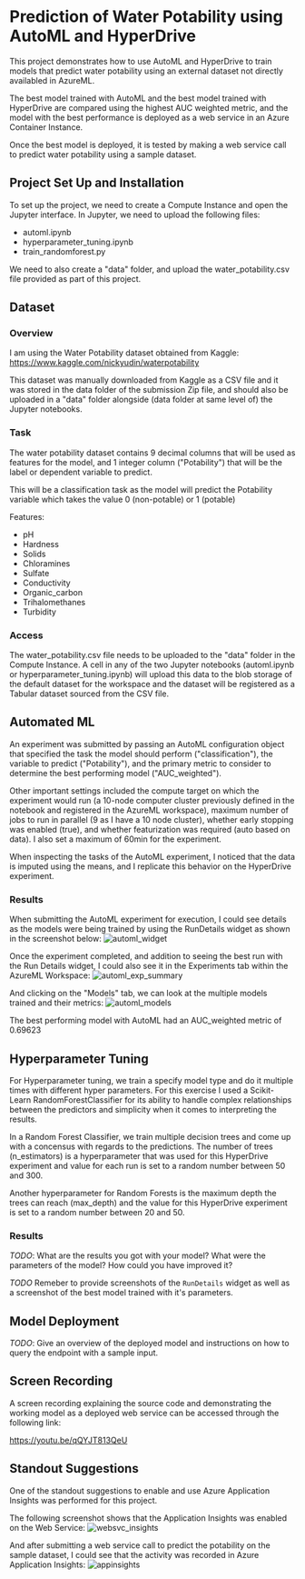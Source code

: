 # Prediction of Water Potability using AutoML and HyperDrive

This project demonstrates how to use AutoML and HyperDrive to train models that predict water potability using an external dataset not directly availabled in AzureML.

The best model trained with AutoML and the best model trained with HyperDrive are compared using the highest AUC weighted metric, and the model with the best performance is deployed as a web service in an Azure Container Instance.

Once the best model is deployed, it is tested by making a web service call to predict water potability using a sample dataset.


## Project Set Up and Installation
To set up the project, we need to create a Compute Instance and open the Jupyter interface. In Jupyter, we need to upload the following files:
- automl.ipynb
- hyperparameter_tuning.ipynb
- train_randomforest.py

We need to also create a "data" folder, and upload the water_potability.csv file provided as part of this project.

## Dataset

### Overview
I am using the Water Potability dataset obtained from Kaggle: https://www.kaggle.com/nickyudin/waterpotability

This dataset was manually downloaded from Kaggle as a CSV file and it was stored in the data folder of the submission Zip file, and should also be uploaded in a "data" folder alongside (data folder at same level of) the Jupyter notebooks.


### Task
The water potability dataset contains 9 decimal columns that will be used as features for the model, and 1 integer column ("Potability") that will be the label or dependent variable to predict.

This will be a classification task as the model will predict the Potability variable which takes the value 0 (non-potable) or 1 (potable)

Features:
- pH
- Hardness
- Solids
- Chloramines
- Sulfate
- Conductivity
- Organic_carbon
- Trihalomethanes
- Turbidity

### Access
The water_potability.csv file needs to be uploaded to the "data" folder in the Compute Instance. A cell in any of the two Jupyter notebooks (automl.ipynb or hyperparameter_tuning.ipynb) will upload this data to the blob storage of the default dataset for the workspace and the dataset will be registered as a Tabular dataset sourced from the CSV file.

## Automated ML
An experiment was submitted by passing an AutoML configuration object that specified the task the model should perform ("classification"), the variable to predict ("Potability"), and the primary metric to consider to determine the best performing model ("AUC_weighted").

Other important settings included the compute target on which the experiment would run (a 10-node computer cluster previously defined in the notebook and registered in the AzureML workspace), maximum number of jobs to run in parallel (9 as I have a 10 node cluster), whether early stopping was enabled (true), and whether featurization was required (auto based on data). I also set a maximum of 60min for the experiment.

When inspecting the tasks of the AutoML experiment, I noticed that the data is imputed using the means, and I replicate this behavior on the HyperDrive experiment.


### Results

When submitting the AutoML experiment for execution, I could see details as the models were being trained by using the RunDetails widget as shown in the screenshot below:
![automl_widget](screenshots/01_automl_rundetails_widget.png)

Once the experiment completed, and addition to seeing the best run with the Run Details widget, I could also see it in the Experiments tab within the AzureML Workspace:
![automl_exp_summary](screenshots/02_automl_experiment_summary.png)

And clicking on the "Models" tab, we can look at the multiple models trained and their metrics:
![automl_models](screenshots/03_automl_models.png)

The best performing model with AutoML had an AUC_weighted metric of 0.69623


## Hyperparameter Tuning
For Hyperparameter tuning, we train a specify model type and do it multiple times with different hyper parameters. For this exercise I used a Scikit-Learn RandomForestClassifier for its ability to handle complex relationships between the predictors and simplicity when it comes to interpreting the results.

In a Random Forest Classifier, we train multiple decision trees and come up with a concensus with regards to the predictions. The number of trees (n_estimators) is a hyperparameter that was used for this HyperDrive experiment and value for each run is set to a random number between 50 and 300.

Another hyperparameter for Random Forests is the maximum depth the trees can reach (max_depth) and the value for this HyperDrive experiment is set to a random number between 20 and 50.


### Results
*TODO*: What are the results you got with your model? What were the parameters of the model? How could you have improved it?

*TODO* Remeber to provide screenshots of the `RunDetails` widget as well as a screenshot of the best model trained with it's parameters.

## Model Deployment
*TODO*: Give an overview of the deployed model and instructions on how to query the endpoint with a sample input.

## Screen Recording
A screen recording explaining the source code and demonstrating the working model as a deployed web service can be accessed through the following link:

https://youtu.be/qQYJT813QeU


## Standout Suggestions
One of the standout suggestions to enable and use Azure Application Insights was performed for this project.

The following screenshot shows that the Application Insights was enabled on the Web Service:
![websvc_insights](screenshots/10_webservice_appinsights.png)

And after submitting a web service call to predict the potability on the sample dataset, I could see that the activity was recorded in Azure Application Insights:
![appinsights](screenshots/11_appinsights.png)
